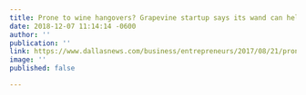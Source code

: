 ```yaml
---
title: Prone to wine hangovers? Grapevine startup says its wand can help
date: 2018-12-07 11:14:14 -0600
author: ''
publication: ''
link: https://www.dallasnews.com/business/entrepreneurs/2017/08/21/prone-wine-hangovers-grapevine-startups-wand-can-absorb-headache-causing-sulfites-histamines
image: ''
published: false

---
```

